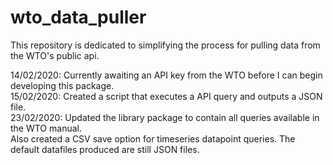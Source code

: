 # wto_data_puller
This repository is dedicated to simplifying the process for pulling data from the WTO's public api.

14/02/2020: Currently awaiting an API key from the WTO before I can begin developing this package. <br>
15/02/2020: Created a script that executes a API query and outputs a JSON file. <br>
23/02/2020: Updated the library package to contain all queries available in the WTO manual. <br>
Also created a CSV save option for timeseries datapoint queries. The default datafiles produced are still JSON files. 
